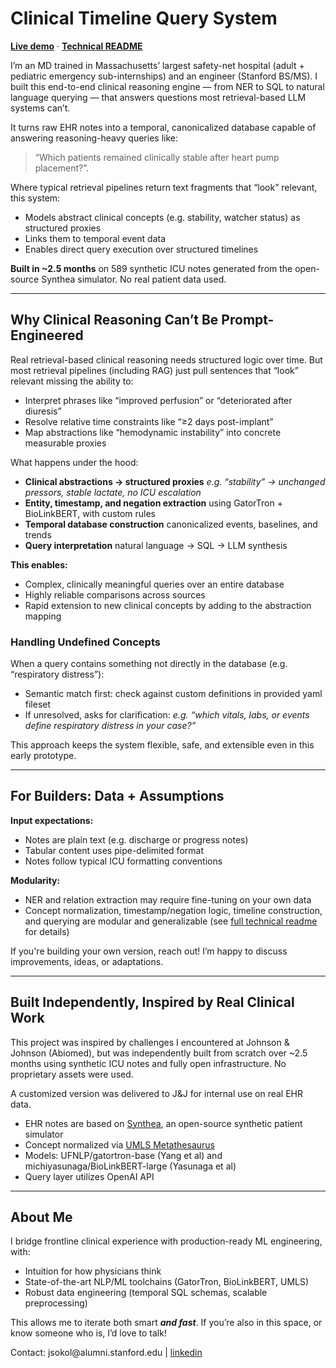 # Clinical Timeline Query System

[**Live demo**](https://clinquery-live.onrender.com) · [**Technical README**](https://github.com/jcsokol/ClinQuery/blob/main/README_TECHNICAL.md)

I’m an MD trained in Massachusetts’ largest safety-net hospital (adult + pediatric emergency sub-internships) and an engineer (Stanford BS/MS). I built this end-to-end clinical reasoning engine — from NER to SQL to natural language querying — that answers questions most retrieval-based LLM systems can’t.

It turns raw EHR notes into a temporal, canonicalized database capable of answering reasoning-heavy queries like:

> “Which patients remained clinically stable after heart pump placement?”.

Where typical retrieval pipelines return text fragments that “look” relevant, this system:
- Models abstract clinical concepts (e.g. stability, watcher status) as structured proxies
- Links them to temporal event data
- Enables direct query execution over structured timelines

**Built in ~2.5 months** on 589 synthetic ICU notes generated from the open-source Synthea simulator. No real patient data used.

---

## Why Clinical Reasoning Can’t Be Prompt-Engineered

Real retrieval-based clinical reasoning needs structured logic over time. But most retrieval pipelines (including RAG) just pull sentences that “look” relevant missing the ability to:

- Interpret phrases like “improved perfusion” or “deteriorated after diuresis”
- Resolve relative time constraints like “≥2 days post-implant”
- Map abstractions like “hemodynamic instability” into concrete measurable proxies

What happens under the hood:

- **Clinical abstractions → structured proxies**
  _e.g. “stability” → unchanged pressors, stable lactate, no ICU escalation_
- **Entity, timestamp, and negation extraction**
  using GatorTron + BioLinkBERT, with custom rules
- **Temporal database construction**
  canonicalized events, baselines, and trends
- **Query interpretation**
  natural language → SQL → LLM synthesis

**This enables:**

- Complex, clinically meaningful queries over an entire database
- Highly reliable comparisons across sources
- Rapid extension to new clinical concepts by adding to the abstraction mapping

### Handling Undefined Concepts

When a query contains something not directly in the database (e.g. “respiratory distress”):

- Semantic match first: check against custom definitions in provided yaml fileset
- If unresolved, asks for clarification: 
  _e.g. “which vitals, labs, or events define respiratory distress in your case?”_

This approach keeps the system flexible, safe, and extensible even in this early prototype. 

---

## For Builders: Data + Assumptions

**Input expectations:** 
- Notes are plain text (e.g. discharge or progress notes)
- Tabular content uses pipe-delimited format
- Notes follow typical ICU formatting conventions  

**Modularity:**
- NER and relation extraction may require fine-tuning on your own data
- Concept normalization, timestamp/negation logic, timeline construction, and querying are modular and generalizable (see [full technical readme](https://github.com/jcsokol/ClinQuery/blob/main/README_TECHNICAL.md) for details)

If you're building your own version, reach out! I’m happy to discuss improvements, ideas, or adaptations.

---

## Built Independently, Inspired by Real Clinical Work

This project was inspired by challenges I encountered at Johnson & Johnson (Abiomed), but was independently built from scratch over ~2.5 months using synthetic ICU notes and fully open infrastructure. No proprietary assets were used.

A customized version was delivered to J&J for internal use on real EHR data.

- EHR notes are based on [Synthea](https://github.com/synthetichealth/synthea), an open-source synthetic patient simulator
- Concept normalized via [UMLS Metathesaurus](https://www.nlm.nih.gov/research/umls/knowledge_sources/metathesaurus/index.html)
- Models: UFNLP/gatortron-base (Yang et al) and michiyasunaga/BioLinkBERT-large (Yasunaga et al)
- Query layer utilizes OpenAI API

---

## About Me

I bridge frontline clinical experience with production-ready ML engineering, with:

- Intuition for how physicians think
- State-of-the-art NLP/ML toolchains (GatorTron, BioLinkBERT, UMLS)
- Robust data engineering (temporal SQL schemas, scalable preprocessing)

This allows me to iterate both smart ***and fast***. If you’re also in this space, or know someone who is, I’d love to talk!

Contact: <span>jsokol</span><span>@</span><span>alumni.stanford.edu</span> | [linkedin](https://www.linkedin.com/in/jan-sokol-md-17215655/)

